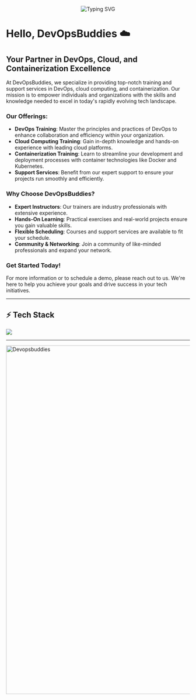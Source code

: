 <p align="center">
  <img src="https://readme-typing-svg.herokuapp.com?font=Fira+Code&size=24&pause=1000&color=FF0000&width=700&lines=Welcome+to+DevOpsBuddies+GitHub+Profile!;Empowering+Cloud%2C+DevOps%2C+Kubernetes+Learners!;Let's+Start+Learning+Together+🚀" alt="Typing SVG" />
</p>


# Hello, DevOpsBuddies :cloud:

## Your Partner in DevOps, Cloud, and Containerization Excellence

At DevOpsBuddies, we specialize in providing top-notch training and support services in DevOps, cloud computing, and containerization. Our mission is to empower individuals and organizations with the skills and knowledge needed to excel in today's rapidly evolving tech landscape.

### Our Offerings:

- **DevOps Training**: Master the principles and practices of DevOps to enhance collaboration and efficiency within your organization.
- **Cloud Computing Training**: Gain in-depth knowledge and hands-on experience with leading cloud platforms.
- **Containerization Training**: Learn to streamline your development and deployment processes with container technologies like Docker and Kubernetes.
- **Support Services**: Benefit from our expert support to ensure your projects run smoothly and efficiently.

### Why Choose DevOpsBuddies?

- **Expert Instructors**: Our trainers are industry professionals with extensive experience.
- **Hands-On Learning**: Practical exercises and real-world projects ensure you gain valuable skills.
- **Flexible Scheduling**: Courses and support services are available to fit your schedule.
- **Community & Networking**: Join a community of like-minded professionals and expand your network.

### Get Started Today!

For more information or to schedule a demo, please reach out to us. We're here to help you achieve your goals and drive success in your tech initiatives.

---

## ⚡ Tech Stack
<img src="https://skillicons.dev/icons?i=aws,azure,gcp,docker,kubernetes,terraform,linux,githubactions,python,java,spring,ansible,prometheus,grafana" />

---

<img width="954" alt="Devopsbuddies" src="https://github.com/DevOpsBuddies/.github/assets/133563308/1e5a7dd8-bf41-4eb7-9f99-ecd29df1a46a">







